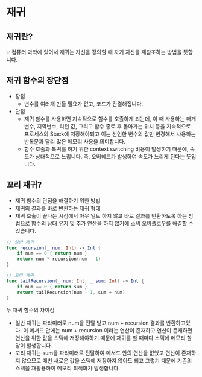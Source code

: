 # 재귀

## 재귀란?

<aside>
💡 컴퓨터 과학에 있어서 재귀는 자신을 정의할 때 자기 자신을 재참조하는 방법을 뜻합니다.

</aside>

## 재귀 함수의 장단점

- 장점
    - 변수를 여러개 만들 필요가 없고, 코드가 간결해집니다.
- 단점
    - 재귀 함수를 사용하면 지속적으로 함수를 호출하게 되는데, 이 때 사용하는 매개변수, 지역변수, 리턴 값, 그리고 함수 종료 후 돌아가는 위치 등을 지속적으로 프로세스의 Stack에 저장해야되고 이는 선언한 변수의 값만 변경해서 사용하는 반복문과 달리 많은 메모리 사용을 의미합니다.
    - 함수 호출과 복귀를 하기 위한 context switching 비용이 발생하기 때문에, 속도가 상대적으로 느립니다. 즉, 오버헤드가 발생하여 속도가 느리게 된다는 뜻입니다.
    

## 꼬리 재귀?

- 재귀 함수의 단점을 해결하기 위한 방법
- 재귀의 결과를 바로 반환하는 재귀 형태
- 재귀 호출이 끝나는 시점에서 아무 일도 하지 않고 바로 결과를 반환하도록 하는 방법으로 함수의 상태 유지 및 추가 연산을 하지 않기에 스택 오버플로우를 해결할 수 있습니다.

```swift
// 일반 재귀
func recursion(_ num: Int) -> Int {
    if num == 0 { return num }
    return num * recursion(num - 1)
}

// 꼬리 재귀
func tailRecursion(_ num: Int, _ sum: Int) -> Int {
    if num == 0 { return sum }
    return tailRecursion(num - 1, sum + num)
}
```

두 재귀 함수의 차이점

- 일반 재귀는 파라미터로 num을 전달 받고 num + recursion 결과를 반환하고있다. 이 메서드 안에는 num + recursion 이라는 연산이 존재하고 연산이 존재하면 연산을 위한 값을 스택에 저장해야하기 때문에 재귀를 할 때마다 스택에 메모리 할당이 발생합니다.
- 꼬리 재귀는 sum을 파라미터로 전달하여 메서드 안의 연산을 없앴고 연산이 존재하지 않으므로 매번 새로운 값을 스택에 저장하지 않아도 되고 그렇기 때문에 기존의 스택을 재활용하여 메모리 최적화가 발생합니다.